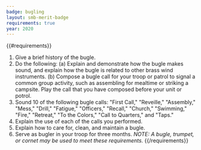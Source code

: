 ```yaml
---
badge: bugling
layout: smb-merit-badge
requirements: true
year: 2020
---
```


{{#requirements}}
1. Give a brief history of the bugle.
2. Do the following:
    (a) Explain and demonstrate how the bugle makes sound, and explain how the bugle is related to other brass wind instruments.
    (b) Compose a bugle call for your troop or patrol to signal a common group activity, such as assembling for mealtime or striking a campsite. Play the call that you have composed before your unit or potrol.
3. Sound 10 of the following bugle calls: "First Call," "Reveille," "Assembly," "Mess," "Drill," "Fatigue," "Officers," "Recall," "Church," "Swimming," "Fire," "Retreat," "To the Colors," "Call to Quarters," and "Taps."
4. Explain the use of each of the calls you performed.
5. Explain how to care for, clean, and maintain a bugle.
6. Serve as bugler in your troop for three months.
    *NOTE: A bugle, trumpet, or cornet may be used to meet these requirements.*
{{/requirements}}
